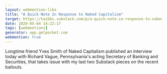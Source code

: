 ```yaml
---
layout: webmention-like
title: "A Quick Note In Response to Naked Capitalism"
target: https://taibbi.substack.com/p/a-quick-note-in-response-to-naked
date: 2020-05-04 14:22:17
tags: [webmentions]
generator: app.getpocket.com
webmention: true
---
```



Longtime friend Yves Smith of Naked Capitalism published an interview today with Richard Vague, Pennsylvania&#x27;s acting Secretary of Banking and Securities, that takes issue with my last two Substack pieces on the recent bailouts.




